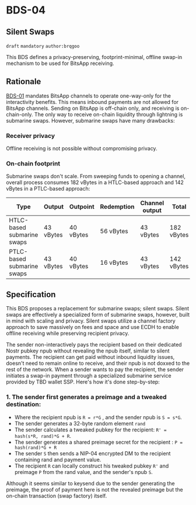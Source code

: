 BDS-04
======

Silent Swaps
-------------------------------

`draft` `mandatory` `author:brqgoo`

This BDS defines a privacy-preserving, footprint-minimal, offline swap-in mechanism to be used for BitsApp receiving.

## Rationale

[BDS-01](https://github.com/bits-wallet/specs/blob/main/01.md) mandates BitsApp channels to operate one-way-only for the interactivity benefits. This means inbound payments are not allowed for BitsApp channels. Sending on BitsApp is off-chain only, and receiving is on-chain-only. The only way to receive on-chain liquidity through lightning is submarine swaps. However, submarine swaps have many drawbacks:

### Receiver privacy
Offline receiving is not possible without compromising privacy.

### On-chain footprint
Submarine swaps don't scale. From sweeping funds to opening a channel, overall process consumes 182 vBytes in a HTLC-based approach and 142 vBytes in a PTLC-based approach:

| Type                         | Output    | Outpoint  | Redemption  | Channel output | Total       |
|------------------------------|----------------|----------------|--------------|----------------|-----------  |
| HTLC-based submarine swaps   | 43 vBytes      | 40 vBytes      | 56 vBytes    | 43 vBytes      | 182 vBytes  |
| PTLC-based submarine swaps   | 43 vBytes      | 40 vBytes       | 16 vBytes   | 43 vBytes      | 142 vBytes  |

## Specification
This BDS proposes a replacement for submarine swaps; silent swaps. Silent swaps are effectively a specialized form of submarine swaps, however, built in mind with scaling and privacy. Silent swaps utilize a channel factory approach to save massively on fees and space and use ECDH to enable offline receiving while preserving recipient privacy.

The sender non-interactively pays the recipient based on their dedicated Nostr pubkey npub without revealing the npub itself, similar to silent payments. The recipient can get paid without inbound liquidity issues, doesn't need to remain online to receive, and their npub is not doxxed to the rest of the network.
When a sender wants to pay the recipient, the sender initiates a swap-in payment through a specialized submarine service provided by TBD wallet SSP. Here's how it's done step-by-step:

### 1. The sender first generates a preimage and a tweaked destination:
* Where the recipient npub is `R = r*G` , and the sender npub is `S = s*G`.
* The sender generates a 32-byte random element `rand`
* The sender calculates a tweaked pubkey for the recipient: `R' = hash(s*R, rand)*G + R`.
* The sender generates a shared preimage secret for the recipient : `P = hash(rand)*G + R`
* The sender `S` then sends a NIP-04 encrypted DM to the recipient containing rand and payment value.
* The recipient `R` can locally construct his tweaked pubkey `R'` and preimage `P` from the rand value, and the sender's npub `S`.


Although it seems similar to keysend due to the sender generating the preimage, the proof of payment here is not the revealed preimage but the on-chain transaction (swap factory) itself.
